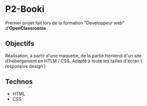 # P2-Booki

Premier projet fait lors de la formation "Developpeur web" d'**OpenClassrooms**

## Objectifs

Réalisation, à partir d'une maquette, de la partie frontend d'un site d'hébergement en HTLM / CSS. Adapté à toute les tailles d'écran ( responsive design )

## Technos

- HTML
- CSS
